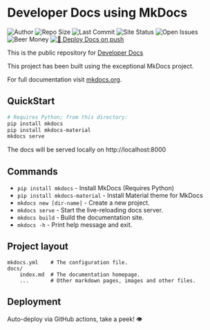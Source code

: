 # Developer Docs using MkDocs

![Author] ![Repo Size] ![Last Commit] ![Site Status] ![Open Issues] ![Beer Money]
[![🚀 Deploy Docs on push](https://github.com/YenHub/developer-docs/actions/workflows/pushtoftp.yaml/badge.svg)](https://github.com/YenHub/developer-docs/actions/workflows/pushtoftp.yaml)

This is the public repository for [Developer Docs](HTTPS://developer.quickdash.co.uk)

This project has been built using the exceptional MkDocs project.

For full documentation visit [mkdocs.org](https://www.mkdocs.org).

## QuickStart

```bash
# Requires Python; from this directory:
pip install mkdocs
pip install mkdocs-material
mkdocs serve
```

The docs will be served locally on http://localhost:8000

## Commands

* `pip install mkdocs` - Install MkDocs (Requires Python)
* `pip install mkdocs-material` - Install Material theme for MkDocs
* `mkdocs new [dir-name]` - Create a new project.
* `mkdocs serve` - Start the live-reloading docs server.
* `mkdocs build` - Build the documentation site.
* `mkdocs -h` - Print help message and exit.

## Project layout

    mkdocs.yml    # The configuration file.
    docs/
        index.md  # The documentation homepage.
        ...       # Other markdown pages, images and other files.

## Deployment

Auto-deploy via GitHub actions, take a peek! 👁️

[Author]: https://img.shields.io/badge/made%20by-YenHub%20❤-blue
[Beer Money]:https://img.shields.io/badge/beer%20money-$0-ff69b4
[Site Status]: https://img.shields.io/website?down_color=red&down_message=offline&up_color=brightgreen&up_message=online&url=https%3A%2F%2Fdeveloper.quickdash.co.uk
[Last Commit]: https://img.shields.io/github/last-commit/YenHub/developer-docs
[Open Issues]:https://img.shields.io/github/issues-raw/YenHub/developer-docs
[Repo Size]: https://img.shields.io/github/repo-size/YenHub/developer-docs
